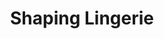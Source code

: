 ---
layout: product-overview
title: Shaping Lingerie
jumbotron: 
  img: /shaping-lingerie/shaping-lingerie-head-pic-only.png
  only_feature_image: true
  color: '#fedacd'
  content: |
    *Sexiness Of Lingerie*{: .font-handwriting} \\
     Marries \\
     **Body Sculpting Effect of Shapewear** 
    {: .outline-box}

    "Light & tight with firm control Sensual and airy. Effortlessly sexy."
    {: .testimonial}
subitems: shapinglingerie
---